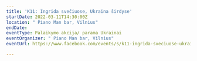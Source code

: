 ```yaml
---
title: 'K11: Ingrida svečiuose, Ukraina širdyse'
startDate: 2022-03-11T14:30:00Z
location: " Piano Man bar, Vilnius"
endDate: 
eventType: Palaikymo akcija/ parama Ukrainai
eventOrganizer: " Piano Man bar, Vilnius"
eventUrl: https://www.facebook.com/events/s/k11-ingrida-sveciuose-ukraina-/712422176592108/

---
```

